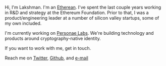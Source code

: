 Hi, I'm Lakshman. I'm an [Etherean](https://ethereum.org/).
I've spent the last couple years working in R&D and strategy at the
Ethereum Foundation. Prior to that, I was a product/engineering leader at
a number of silicon valley startups, some of my own included.

I'm currently working on [Personae Labs](https://personaelabs.org/). We're building
technology and products around cryptography-native identity.

If you want to work with me, get in touch.

Reach me on [Twitter](https://twitter.com/lakshmansankar), [Github](https://github.com/lsankar4033/), and [e-mail](mailto:lsankar4033@gmail.com)